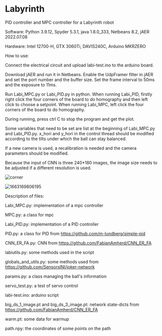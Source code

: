 # Labyrinth
PID controller and MPC controller for a Labyrinth robot

Software: Python 3.9.12, Spyder 5.3.1, java 1.8.0_333, Netbeans 8.2, jAER 2022.07.08

Hardware: Intel 12700-H, GTX 3060Ti, DAVIS240C, Arduino MKRZERO



How to use:

Connect the electrical circuit and upload labi-test.ino to the arduino board.

Download jAER and run it in Netbeans. Enable the UdpFramer filter in jAER and set the port number and the buffer size. Set the frame interval to 50ms and the exposure to 11ms. 

Run Labi_MPC.py or Labi_PID.py in python. When running Labi_PID, firstly right click the four corners of the board to do homography and then left click to choose a setpoint. When running Labi_MPC, left click the four corners of the board to do homography.

During running, press ctrl C to stop the program and get the plot.

Some variables that need to be set are list at the beginning of Labi_MPC.py and Labi_PID.py. x_hori and y_hori in the control thread should be modified according to the tilts under which the ball can stay balanced.

If a new camera is used, a recalibration is needed and the camera parameters should be modified.

Because the input of CNN is three 240*180 images, the image size needs to be adjusted if a different resolution is used. 

![corner](https://user-images.githubusercontent.com/39051034/193290557-3270437d-6297-435c-887c-c751a91c7dd0.jpg)

![1663169806195](https://user-images.githubusercontent.com/39051034/190199460-be2bd4d7-7538-4db8-8d43-c49f8973d777.jpg)


Description of files:

Labi_MPC.py: implementation of a mpc controller

MPC.py: a class for mpc

Labi_PID.py: implementation of a PID controller

PID.py: a class for PID from https://github.com/m-lundberg/simple-pid

CNN_ER_FA.py: CNN from https://github.com/FabianAmherd/CNN_ER_FA

labiutils.py: some methods used in the script

globals_and_utils.py: some methods used from https://github.com/SensorsINI/joker-network

params.py: a class managing the ball's information

servo_test.py: a test of servo control

labi-test.ino: arduino script

big_ds_1_image.pt and big_ds_3_image.pt: network state-dicts from https://github.com/FabianAmherd/CNN_ER_FA

warm.pt: some data for warmup

path.npy: the coordinates of some points on the path
